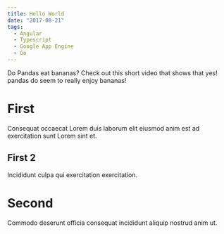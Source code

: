 ```yaml
---
title: Hello World
date: "2017-08-21"
tags:
  - Angular
  - Typescript
  - Google App Engine
  - Go
---
```


Do Pandas eat bananas? Check out this short video that shows that yes! pandas do seem to really enjoy bananas!

# First

Consequat occaecat Lorem duis laborum elit eiusmod anim est ad exercitation sunt Lorem sint et.

## First 2

Incididunt culpa qui exercitation exercitation.

# Second

Commodo deserunt officia consequat incididunt aliquip nostrud anim ut.
